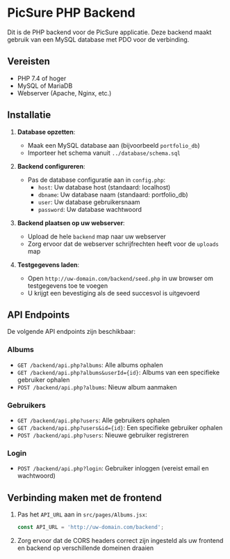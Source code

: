 # PicSure PHP Backend

Dit is de PHP backend voor de PicSure applicatie. Deze backend maakt gebruik van een MySQL database met PDO voor de verbinding.

## Vereisten

- PHP 7.4 of hoger
- MySQL of MariaDB
- Webserver (Apache, Nginx, etc.)

## Installatie

1. **Database opzetten**:
   - Maak een MySQL database aan (bijvoorbeeld `portfolio_db`)
   - Importeer het schema vanuit `../database/schema.sql`

2. **Backend configureren**:
   - Pas de database configuratie aan in `config.php`:
     - `host`: Uw database host (standaard: localhost)
     - `dbname`: Uw database naam (standaard: portfolio_db)
     - `user`: Uw database gebruikersnaam
     - `password`: Uw database wachtwoord

3. **Backend plaatsen op uw webserver**:
   - Upload de hele `backend` map naar uw webserver
   - Zorg ervoor dat de webserver schrijfrechten heeft voor de `uploads` map

4. **Testgegevens laden**:
   - Open `http://uw-domain.com/backend/seed.php` in uw browser om testgegevens toe te voegen
   - U krijgt een bevestiging als de seed succesvol is uitgevoerd

## API Endpoints

De volgende API endpoints zijn beschikbaar:

### Albums

- `GET /backend/api.php?albums`: Alle albums ophalen
- `GET /backend/api.php?albums&userId={id}`: Albums van een specifieke gebruiker ophalen
- `POST /backend/api.php?albums`: Nieuw album aanmaken

### Gebruikers

- `GET /backend/api.php?users`: Alle gebruikers ophalen
- `GET /backend/api.php?users&id={id}`: Een specifieke gebruiker ophalen
- `POST /backend/api.php?users`: Nieuwe gebruiker registreren

### Login

- `POST /backend/api.php?login`: Gebruiker inloggen (vereist email en wachtwoord)

## Verbinding maken met de frontend

1. Pas het `API_URL` aan in `src/pages/Albums.jsx`:
   ```js
   const API_URL = 'http://uw-domain.com/backend';
   ```

2. Zorg ervoor dat de CORS headers correct zijn ingesteld als uw frontend en backend op verschillende domeinen draaien 